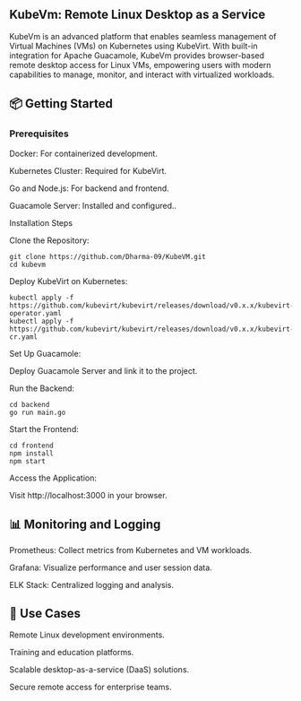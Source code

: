 ## KubeVm: Remote Linux Desktop as a Service

KubeVm is an advanced platform that enables seamless management of Virtual Machines (VMs) on Kubernetes using KubeVirt. With built-in integration for Apache Guacamole, KubeVm provides browser-based remote desktop access for Linux VMs, empowering users with modern capabilities to manage, monitor, and interact with virtualized workloads.

## 📦 Getting Started

### Prerequisites

Docker: For containerized development.

Kubernetes Cluster: Required for KubeVirt.

Go and Node.js: For backend and frontend.

Guacamole Server: Installed and configured..

Installation Steps

Clone the Repository:

```shell
git clone https://github.com/Dharma-09/KubeVM.git
cd kubevm
```

Deploy KubeVirt on Kubernetes:
```shell
kubectl apply -f https://github.com/kubevirt/kubevirt/releases/download/v0.x.x/kubevirt-operator.yaml
kubectl apply -f https://github.com/kubevirt/kubevirt/releases/download/v0.x.x/kubevirt-cr.yaml
```
Set Up Guacamole:

Deploy Guacamole Server and link it to the project.

Run the Backend:

```shell
cd backend
go run main.go
```

Start the Frontend:
```shell
cd frontend
npm install
npm start
```

Access the Application:

Visit http://localhost:3000 in your browser.

## 📊 Monitoring and Logging

Prometheus: Collect metrics from Kubernetes and VM workloads.

Grafana: Visualize performance and user session data.

ELK Stack: Centralized logging and analysis.

## 🌟 Use Cases

Remote Linux development environments.

Training and education platforms.

Scalable desktop-as-a-service (DaaS) solutions.

Secure remote access for enterprise teams.
